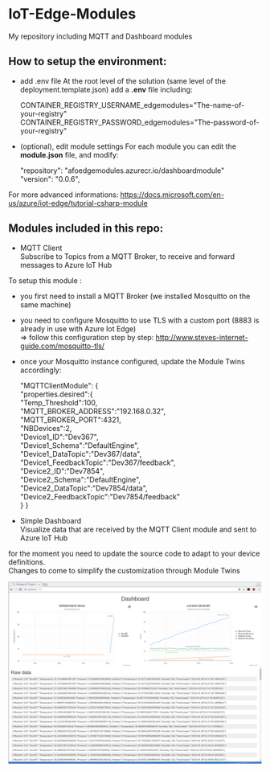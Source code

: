 # IoT-Edge-Modules
My repository including MQTT and Dashboard modules

## How to setup the environment:
- add .env file
At the root level of the solution (same level of the deployment.template.json) add a **.env** file including:

  CONTAINER_REGISTRY_USERNAME_edgemodules="The-name-of-your-registry"
  CONTAINER_REGISTRY_PASSWORD_edgemodules="The-password-of-your-registry"

- (optional), edit module settings
For each module you can edit the **module.json** file, and modify:

  "repository": "afoedgemodules.azurecr.io/dashboardmodule"  
  "version": "0.0.6",

For more advanced informations: https://docs.microsoft.com/en-us/azure/iot-edge/tutorial-csharp-module

## Modules included in this repo:

- MQTT Client  
Subscribe to Topics from a MQTT Broker, to receive and forward messages to Azure IoT Hub

To setup this module :
  * you first need to install a MQTT Broker (we installed Mosquitto on the same machine)  
  * you need to configure Mosquitto to use TLS with a custom port (8883 is already in use with Azure Iot Edge)  
  => follow this configuration step by step: http://www.steves-internet-guide.com/mosquitto-tls/  
  * once your Mosquitto instance configured, update the Module Twins accordingly:
    
      "MQTTClientModule": {  
        "properties.desired":{  
          "Temp_Threshold":100,  
          "MQTT_BROKER_ADDRESS":"192.168.0.32",  
          "MQTT_BROKER_PORT":4321,  
          "NBDevices":2,  
          "Device1_ID":"Dev367",  
          "Device1_Schema":"DefaultEngine",  
          "Device1_DataTopic":"Dev367/data",  
          "Device1_FeedbackTopic":"Dev367/feedback",  
          "Device2_ID":"Dev7854",  
          "Device2_Schema":"DefaultEngine",  
          "Device2_DataTopic":"Dev7854/data",  
          "Device2_FeedbackTopic":"Dev7854/feedback"  
        }
      }  
  
- Simple Dashboard  
Visualize data that are received by the MQTT Client module and sent to Azure IoT Hub 

for the moment you need to update the source code to adapt to your device definitions.  
Changes to come to simplify the customization through Module Twins

![Dashboard](/doc/dashboard.png)
